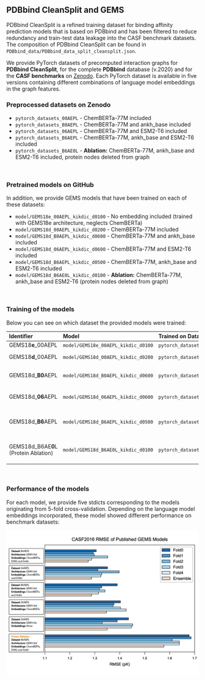 ## PDBbind CleanSplit and GEMS
PDBbind CleanSplit is a refined training dataset for binding affinity prediction models that is based on PDBbind and has been filtered to reduce redundancy and train-test data leakage into the CASF benchmark datasets. The composition of PDBbind CleanSplit can be found in `PDBbind_data/PDBbind_data_split_cleansplit.json`. 

We provide PyTorch datasets of precomputed interaction graphs for **PDBbind CleanSplit**, for the complete **PDBbind** database (v.2020) and for the **CASF benchmarks** on [Zenodo](https://doi.org/10.5281/zenodo.15482796). Each PyTorch dataset is available in five versions containing different combinations of language model embeddings in the graph features.

### Preprocessed datasets on Zenodo
* `pytorch_datasets_00AEPL` -  ChemBERTa-77M included
* `pytorch_datasets_B0AEPL` -  ChemBERTa-77M and ankh_base included
* `pytorch_datasets_06AEPL` -  ChemBERTa-77M and ESM2-T6 included
* `pytorch_datasets_B6AEPL` -  ChemBERTa-77M, ankh_base and ESM2-T6 included
* `pytorch_datasets_B6AE0L` -  **Ablation:** ChemBERTa-77M, ankh_base and ESM2-T6 included, protein nodes deleted from graph
<br>


### Pretrained models on GitHub
In addition, we provide GEMS models that have been trained on each of these datasets: 
* `model/GEMS18e_00AEPL_kikdic_d0100` - No embedding included (trained with GEMS18e architecture, neglects ChemBERTa)
* `model/GEMS18d_00AEPL_kikdic_d0200` - ChemBERTa-77M included
* `model/GEMS18d_B0AEPL_kikdic_d0600` - ChemBERTa-77M and ankh_base included
* `model/GEMS18d_06AEPL_kikdic_d0600` - ChemBERTa-77M and ESM2-T6 included
* `model/GEMS18d_B6AEPL_kikdic_d0500` - ChemBERTa-77M, ankh_base and ESM2-T6 included
* `model/GEMS18d_B6AE0L_kikdic_d0100` - **Ablation:** ChemBERTa-77M, ankh_base and ESM2-T6 (protein nodes deleted from graph)
<br>

### Training of the models
Below you can see on which dataset the provided models were trained:

| Identifier        | Model                        | Trained on Dataset         | Embeddings                           | 
| :----------------                     | :------                     | :-----------------        | :----------------                   |
| GEMS18**e**_00AEPL                    | `model/GEMS18e_00AEPL_kikdic_d0100` | `pytorch_datasets_00AEPL`  | None                              |
| GEMS18**d**_00AEPL                    | `model/GEMS18d_00AEPL_kikdic_d0200` | `pytorch_datasets_00AEPL`  | ChemBERTa-77M                     |
| GEMS18d_**B0**AEPL                    | `model/GEMS18d_B0AEPL_kikdic_d0600` | `pytorch_datasets_B0AEPL`  | ChemBERTa-77M, ankh_base          |
| GEMS18d_**06**AEPL                    | `model/GEMS18d_06AEPL_kikdic_d0600` | `pytorch_datasets_06AEPL`  | ChemBERTa-77M, ESM2-T6            |
| GEMS18d_**B6**AEPL                    | `model/GEMS18d_B6AEPL_kikdic_d0500` | `pytorch_datasets_B6AEPL`  | ChemBERTa-77M, ankh_base, ESM2-T6 |
| GEMS18d_B6AE**0**L (Protein Ablation) | `model/GEMS18d_B6AE0L_kikdic_d0100` | `pytorch_datasets_B6AE0L`  | ChemBERTa-77M, ankh_base, ESM2-T6 |
<br>

### Performance of the models
For each model, we provide five stdicts corresponding to the models originating from 5-fold cross-validation. Depending on the language model embeddings incorporated, these model showed different performance on benchmark datasets:

![Description](GEMS_stdicts.png)
